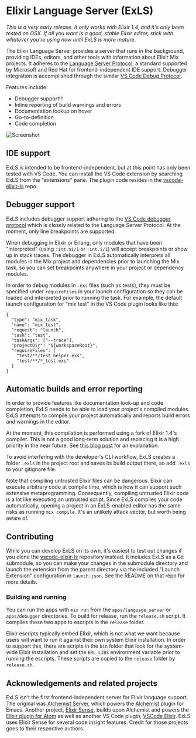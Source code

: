 # Elixir Language Server (ExLS)

*This is a very early release. It only works with Elixir 1.4, and it's only been tested on OSX. If all you want is a good, stable Elixir editor, stick with whatever you're using now until ExLS is more mature.*

The Elixir Language Server provides a server that runs in the background, providing IDEs, editors, and other tools with information about Elixir Mix projects. It adheres to the [Language Server Protocol](https://github.com/Microsoft/language-server-protocol), a standard supported by Microsoft and Red Hat for frontend-independent IDE support. Debugger integration is accomplished through the similar [VS Code Debug Protocol](https://code.visualstudio.com/docs/extensionAPI/api-debugging).

Features include:

- Debugger support!!!
- Inline reporting of build warnings and errors
- Documentation lookup on hover
- Go-to-definition
- Code completion

![Screenshot](screenshot.png?raw=true)

## IDE support

ExLS is intended to be frontend-independent, but at this point has only been tested with VS Code. You can install the VS Code extension by searching ExLS from the "extensions" pane. The plugin code resides in the [vscode-elixir-ls](https://github.com/JakeBecker/vscode-elixir-ls) repo.

## Debugger support

ExLS includes debugger support adhering to the [VS Code debugger protocol](https://code.visualstudio.com/docs/extensionAPI/api-debugging) which is closely related to the Language Server Protocol. At the moment, only line breakpoints are supported.

When debugging in Elixir or Erlang, only modules that have been "interpreted" (using `:int.ni/1` or `:int.i/1`) will accept breakpoints or show up in stack traces. The debugger in ExLS automatically interprets all modules in the Mix project and dependencies prior to launching the Mix task, so you can set breakpoints anywhere in your project or dependency modules.

In order to debug modules in `.exs` files (such as tests), they must be specified under `requireFiles` in your launch configuration so they can be loaded and interpreted prior to running the task. For example, the default launch configuration for "mix test" in the VS Code plugin looks like this:

```
{
  "type": "mix_task",
  "name": "mix test",
  "request": "launch",
  "task": "test",
  "taskArgs": ["--trace"],
  "projectDir": "${workspaceRoot}",
  "requireFiles": [
    "test/**/test_helper.exs",
    "test/**/*_test.exs"
  ]
}
```

## Automatic builds and error reporting

In order to provide features like documentation look-up and code completion, ExLS needs to be able to load your project's compiled modules. ExLS attempts to compile your project automatically and reports build errors and warnings in the editor.

At the moment, this compilation is performed using a fork of Elixir 1.4's compiler. This is not a good long-term solution and replacing it is a high priority in the near future. See [this blog post](https://medium.com/@JakeBeckerCode/compiler-hacks-in-elixirls-6a6f04834f66) for an explanation.

To avoid interfering with the developer's CLI workflow, ExLS creates a folder `.exls` in the project root and saves its build output there, so add `.exls` to your gitignore file.

Note that compiling untrusted Elixir files can be dangerous. Elixir can execute arbitrary code at compile time, which is how it can support such extensive metaprogramming. Consequently, compiling untrusted Elixir code is a lot like executing an untrusted script. Since ExLS compiles your code automatically, opening a project in an ExLS-enabled editor has the same risks as running `mix compile`. It's an unlikely attack vector, but worth being aware of.

## Contributing

While you can develop ExLS on its own, it's easiest to test out changes if you clone the [vscode-elixir-ls](https://github.com/JakeBecker/vscode-elixir-ls) repository instead. It includes ExLS as a Git submodule, so you can make your changes in the submodule directory and launch the extension from the parent directory via the included "Launch Extension" configuration in `launch.json`. See the README on that repo for more details.

### Building and running

You can run the apps with `mix run` from the `apps/language_server` or `apps/debugger` directories. To build for release, run the `release.sh` script. It compiles these two apps to escripts in the `release` folder.

Elixir escripts typically embed Elixir, which is not what we want because users will want to run it against their own system Elixir installation. In order to support this, there are scripts in the `bin` folder that look for the system-wide Elixir installation and set the `ERL_LIBS` environment variable prior to running the escripts. These scripts are copied to the `release` folder by `release.sh`.

## Acknowledgements and related projects

ExLS isn't the first frontend-independent server for Elixir language support. The original was [Alchemist Server](https://github.com/tonini/alchemist-server/), which powers the [Alchemist](https://github.com/tonini/alchemist.el) plugin for Emacs. Another project, [Elixir Sense](https://github.com/msaraiva/elixir_sense), builds upon Alchemist and powers the [Elixir plugin for Atom](https://github.com/msaraiva/atom-elixir) as well as another VS Code plugin, [VSCode Elixir](https://github.com/fr1zle/vscode-elixir). ExLS uses Elixir Sense for several code insight features. Credit for those projects goes to their respective authors.
